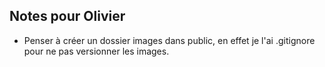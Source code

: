 ## Notes pour Olivier
- Penser à créer un dossier images dans public, en effet je l'ai .gitignore pour ne pas versionner les images.